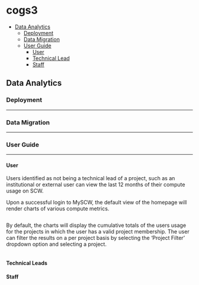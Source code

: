 # cogs3

* [Data Analytics](#data-aAnalytics)
    * [Deployment](#deployment)
    * [Data Migration](#data-migration)
    * [User Guide](#user-guide)
        * [User](#user)
        * [Technical Lead](#technical-leads)
        * [Staff](#staff)

## Data Analytics

### Deployment
---

### Data Migration
---

### User Guide
---

#### User

Users identified as not being a technical lead of a project, such as an institutional or external user can view the last 12 months of their compute usage on SCW. 

Upon a successful login to MySCW, the default view of the homepage will render charts of various compute metrics. 

<Image>
  
By default, the charts will display the cumulative totals of the users usage for the projects in which the user has a valid project membership. The user can filter the results on a per project basis by selecting the ‘Project Filter’ dropdown option and selecting a project.

<Image>
  
#### Technical Leads

#### Staff

